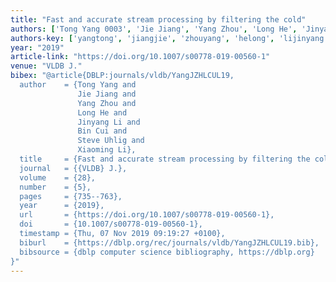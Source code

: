 ```yaml
---
title: "Fast and accurate stream processing by filtering the cold"
authors: ['Tong Yang 0003', 'Jie Jiang', 'Yang Zhou', 'Long He', 'Jinyang Li', 'Bin Cui 0001', 'Steve Uhlig', 'Xiaoming Li']
authors-key: ['yangtong', 'jiangjie', 'zhouyang', 'helong', 'lijinyang', 'cuibin', 'uhligsteve', 'lixiaoming']
year: "2019"
article-link: "https://doi.org/10.1007/s00778-019-00560-1"
venue: "VLDB J."
bibex: "@article{DBLP:journals/vldb/YangJZHLCUL19,
  author    = {Tong Yang and
               Jie Jiang and
               Yang Zhou and
               Long He and
               Jinyang Li and
               Bin Cui and
               Steve Uhlig and
               Xiaoming Li},
  title     = {Fast and accurate stream processing by filtering the cold},
  journal   = {{VLDB} J.},
  volume    = {28},
  number    = {5},
  pages     = {735--763},
  year      = {2019},
  url       = {https://doi.org/10.1007/s00778-019-00560-1},
  doi       = {10.1007/s00778-019-00560-1},
  timestamp = {Thu, 07 Nov 2019 09:19:27 +0100},
  biburl    = {https://dblp.org/rec/journals/vldb/YangJZHLCUL19.bib},
  bibsource = {dblp computer science bibliography, https://dblp.org}
}"
---
```

